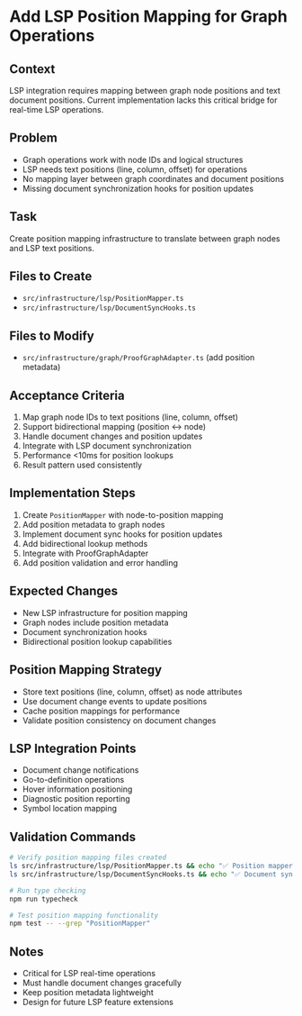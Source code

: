 # Add LSP Position Mapping for Graph Operations

## Context
LSP integration requires mapping between graph node positions and text document positions. Current implementation lacks this critical bridge for real-time LSP operations.

## Problem
- Graph operations work with node IDs and logical structures
- LSP needs text positions (line, column, offset) for operations
- No mapping layer between graph coordinates and document positions
- Missing document synchronization hooks for position updates

## Task
Create position mapping infrastructure to translate between graph nodes and LSP text positions.

## Files to Create
- `src/infrastructure/lsp/PositionMapper.ts`
- `src/infrastructure/lsp/DocumentSyncHooks.ts`

## Files to Modify
- `src/infrastructure/graph/ProofGraphAdapter.ts` (add position metadata)

## Acceptance Criteria
1. Map graph node IDs to text positions (line, column, offset)
2. Support bidirectional mapping (position ↔ node)
3. Handle document changes and position updates
4. Integrate with LSP document synchronization
5. Performance <10ms for position lookups
6. Result pattern used consistently

## Implementation Steps
1. Create `PositionMapper` with node-to-position mapping
2. Add position metadata to graph nodes
3. Implement document sync hooks for position updates
4. Add bidirectional lookup methods
5. Integrate with ProofGraphAdapter
6. Add position validation and error handling

## Expected Changes
- New LSP infrastructure for position mapping
- Graph nodes include position metadata
- Document synchronization hooks
- Bidirectional position lookup capabilities

## Position Mapping Strategy
- Store text positions (line, column, offset) as node attributes
- Use document change events to update positions
- Cache position mappings for performance
- Validate position consistency on document changes

## LSP Integration Points
- Document change notifications
- Go-to-definition operations
- Hover information positioning
- Diagnostic position reporting
- Symbol location mapping

## Validation Commands
```bash
# Verify position mapping files created
ls src/infrastructure/lsp/PositionMapper.ts && echo "✅ Position mapper created"
ls src/infrastructure/lsp/DocumentSyncHooks.ts && echo "✅ Document sync hooks created"

# Run type checking
npm run typecheck

# Test position mapping functionality
npm test -- --grep "PositionMapper"
```

## Notes
- Critical for LSP real-time operations
- Must handle document changes gracefully
- Keep position metadata lightweight
- Design for future LSP feature extensions